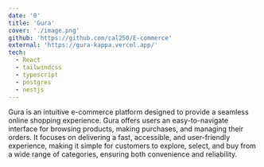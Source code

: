 ```yaml
---
date: '0'
title: 'Gura'
cover: './image.png'
github: 'https://github.com/cal250/E-commerce'
external: 'https://gura-kappa.vercel.app/'
tech:
  - React
  - tailwindcss
  - typescript
  - postgres
  - nestjs
---
```


Gura is an intuitive e-commerce platform designed to provide a seamless online shopping experience. Gura offers users an easy-to-navigate interface for browsing products, making purchases, and managing their orders. It focuses on delivering a fast, accessible, and user-friendly experience, making it simple for customers to explore, select, and buy from a wide range of categories, ensuring both convenience and reliability.
